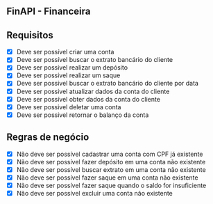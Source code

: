## FinAPI - Financeira 

## Requisitos

- [X]  Deve ser possível criar uma conta
- [X]  Deve ser possível buscar o extrato bancário do cliente
- [X]  Deve ser possivel realizar um depósito
- [X]  Deve ser possivel realizar um saque
- [X]  Deve ser possivel buscar o extrato bancário do cliente por data
- [X]  Deve ser possivel atualizar dados da conta do cliente
- [X]  Deve ser possível obter dados da conta do cliente
- [X]  Deve ser possivel deletar uma conta
- [X]   Deve ser possivel retornar o balanço da conta

## Regras de negócio

- [X]  Não deve ser possível cadastrar uma conta com CPF já existente
- [X]  Não deve ser possível fazer depósito em uma conta não existente
- [X]  Não deve ser possível buscar extrato em uma conta não existente
- [X]  Não deve ser possível fazer saque em uma conta não existente
- [X]  Não deve ser possível fazer saque quando o saldo for insuficiente
- [X]  Não deve ser possível excluir uma conta não existente